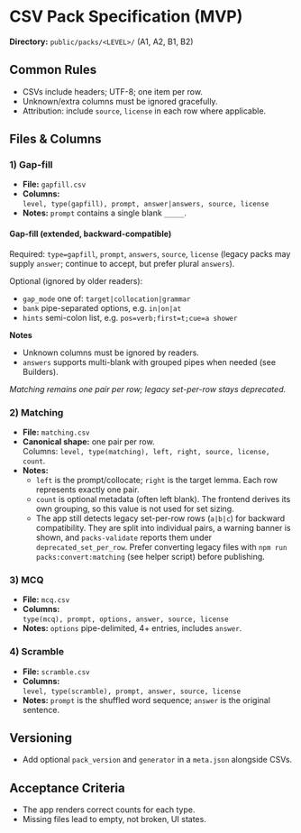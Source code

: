 # CSV Pack Specification (MVP)

**Directory:** `public/packs/<LEVEL>/` (A1, A2, B1, B2)

## Common Rules

- CSVs include headers; UTF-8; one item per row.
- Unknown/extra columns must be ignored gracefully.
- Attribution: include `source`, `license` in each row where applicable.

## Files & Columns

### 1) Gap-fill

- **File:** `gapfill.csv`
- **Columns:**  
  `level, type(gapfill), prompt, answer|answers, source, license`
- **Notes:** `prompt` contains a single blank `_____`.

#### Gap-fill (extended, backward-compatible)

Required: `type=gapfill`, `prompt`, `answers`, `source`, `license` (legacy packs may supply `answer`; continue to accept, but prefer plural `answers`).

Optional (ignored by older readers):

- `gap_mode` one of: `target|collocation|grammar`
- `bank` pipe-separated options, e.g. `in|on|at`
- `hints` semi-colon list, e.g. `pos=verb;first=t;cue=a shower`

**Notes**

- Unknown columns must be ignored by readers.
- `answers` supports multi-blank with grouped pipes when needed (see Builders).

*Matching remains one pair per row; legacy set-per-row stays deprecated.*

### 2) Matching

- **File:** `matching.csv`
- **Canonical shape:** one pair per row.  
  Columns: `level, type(matching), left, right, source, license, count`.
- **Notes:**
  - `left` is the prompt/collocate; `right` is the target lemma. Each row represents exactly one pair.
  - `count` is optional metadata (often left blank). The frontend derives its own grouping, so this value is not used for set sizing.
  - The app still detects legacy set-per-row rows (`a|b|c`) for backward compatibility. They are split into individual pairs, a warning banner is shown, and `packs-validate` reports them under `deprecated_set_per_row`. Prefer converting legacy files with `npm run packs:convert:matching` (see helper script) before publishing.

### 3) MCQ

- **File:** `mcq.csv`
- **Columns:**  
  `type(mcq), prompt, options, answer, source, license`
- **Notes:** `options` pipe-delimited, 4+ entries, includes `answer`.

### 4) Scramble

- **File:** `scramble.csv`
- **Columns:**  
  `level, type(scramble), prompt, answer, source, license`
- **Notes:** `prompt` is the shuffled word sequence; `answer` is the original sentence.

## Versioning

- Add optional `pack_version` and `generator` in a `meta.json` alongside CSVs.

## Acceptance Criteria

- The app renders correct counts for each type.
- Missing files lead to empty, not broken, UI states.
